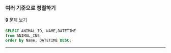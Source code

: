 ### 여러 기준으로 정렬하기

🔒 [문제 보기](https://school.programmers.co.kr/learn/courses/30/lessons/59404)

```SQL
SELECT ANIMAL_ID, NAME,DATETIME
from ANIMAL_INS
order by Name, DATETIME DESC;
```

------
